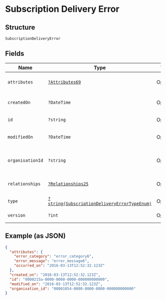 
# Subscription Delivery Error

## Structure

`SubscriptionDeliveryError`

## Fields

| Name | Type | Tags | Description | Getter | Setter |
|  --- | --- | --- | --- | --- | --- |
| `attributes` | [`?Attributes69`](../../doc/models/attributes-69.md) | Optional | - | getAttributes(): ?Attributes69 | setAttributes(?Attributes69 attributes): void |
| `createdOn` | `?DateTime` | Optional | - | getCreatedOn(): ?\DateTime | setCreatedOn(?\DateTime createdOn): void |
| `id` | `?string` | Optional | - | getId(): ?string | setId(?string id): void |
| `modifiedOn` | `?DateTime` | Optional | - | getModifiedOn(): ?\DateTime | setModifiedOn(?\DateTime modifiedOn): void |
| `organisationId` | `?string` | Optional | - | getOrganisationId(): ?string | setOrganisationId(?string organisationId): void |
| `relationships` | [`?Relationships25`](../../doc/models/relationships-25.md) | Optional | - | getRelationships(): ?Relationships25 | setRelationships(?Relationships25 relationships): void |
| `type` | [`?string(SubscriptionDeliveryErrorTypeEnum)`](../../doc/models/subscription-delivery-error-type-enum.md) | Optional | - | getType(): ?string | setType(?string type): void |
| `version` | `?int` | Optional | **Constraints**: `>= 0` | getVersion(): ?int | setVersion(?int version): void |

## Example (as JSON)

```json
{
  "attributes": {
    "error_category": "error_category6",
    "error_message": "error_message6",
    "occurred_on": "2016-03-13T12:52:32.123Z"
  },
  "created_on": "2016-03-13T12:52:32.123Z",
  "id": "0000215a-0000-0000-0000-000000000000",
  "modified_on": "2016-03-13T12:52:32.123Z",
  "organisation_id": "00001054-0000-0000-0000-000000000000"
}
```

